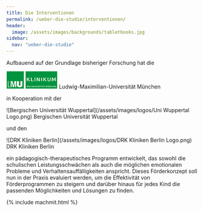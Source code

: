 ```yaml
---
title: Die Interventionen
permalink: /ueber-die-studie/interventionen/
header:
  image: /assets/images/backgrounds/tabletbooks.jpg
sidebar:
  nav: "ueber-die-studie"
---
```


Aufbauend auf der Grundlage bisheriger Forschung hat die


![Ludwig-Maximilian-Universität München](/assets/images/logos/KUM-logo_gruen_inv_7PR.png) Ludwig-Maximilian-Universität München 


in Kooperation mit der


![Bergischen Universität Wuppertal](/assets/images/logos/Uni Wuppertal Logo.png) Bergischen Universität Wuppertal


und den 


![DRK Kliniken Berlin](/assets/images/logos/DRK Kliniken Berlin Logo.png) DRK Kliniken Berlin 


ein pädagogisch-therapeutisches Programm entwickelt, das sowohl die schulischen Leistungsschwächen als auch die möglichen emotionalen Probleme und Verhaltensauffälligkeiten anspricht. Dieses Förderkonzept soll nun in der Praxis evaluiert werden, um die Effektivität von Förderprogrammen zu steigern und darüber hinaus für jedes Kind die passenden Möglichkeiten und Lösungen zu finden.

{% include machmit.html %}
